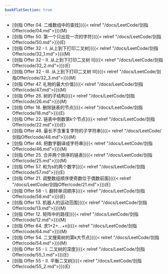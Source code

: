 ```yaml
---
bookFlatSection: true
---
```


- [剑指 Offer 04. 二维数组中的查找]({{< relref "/docs/LeetCode/剑指Offer/code/04.md">}})(M)
- [剑指 Offer 50. 第一个只出现一次的字符]({{< relref "/docs/LeetCode/剑指Offer/code/50.md">}})(E)
- [剑指 Offer 32 - I. 从上到下打印二叉树]({{< relref "/docs/LeetCode/剑指Offer/code/32_1.md">}})(M)
- [剑指 Offer 32 - II. 从上到下打印二叉树 II]({{< relref "/docs/LeetCode/剑指Offer/code/32_2.md">}})(E)
- [剑指 Offer 32 - III. 从上到下打印二叉树 III]({{< relref "/docs/LeetCode/剑指Offer/code/32_3.md">}})(M)
- [剑指 Offer 47. 礼物的最大价值]({{< relref "/docs/LeetCode/剑指Offer/code/47.md">}})(M)
- [剑指 Offer 26. 树的子结构]({{< relref "/docs/LeetCode/剑指Offer/code/26.md">}})(M)
- [剑指 Offer 18. 删除链表的节点]({{< relref "/docs/LeetCode/剑指Offer/code/18.md">}})(E)
- [剑指 Offer 22. 链表中倒数第k个节点]({{< relref "/docs/LeetCode/剑指Offer/code/22.md">}})(E)
- [剑指 Offer 48. 最长不含重复字符的子字符串]({{< relref "/docs/LeetCode/剑指Offer/code/48.md">}})(M)
- [剑指 Offer 46. 把数字翻译成字符串]({{< relref "/docs/LeetCode/剑指Offer/code/46.md">}})(M)
- [剑指 Offer 25. 合并两个排序的链表]({{< relref "/docs/LeetCode/剑指Offer/code/25.md">}})(M)
- [剑指 Offer 57. 和为s的两个数字]({{< relref "/docs/LeetCode/剑指Offer/code/57.md">}})(E)
- [剑指 Offer 21. 调整数组顺序使奇数位于偶数前面]({{< relref "/docs/LeetCode/剑指Offer/code/21.md">}})(E)
- [剑指 Offer 58 - I. 翻转单词顺序]({{< relref "/docs/LeetCode/剑指Offer/code/58.md">}})(E)
- [剑指 Offer 13. 机器人的运动范围]({{< relref "/docs/LeetCode/剑指Offer/code/13.md">}})(M)
- [剑指 Offer 12. 矩阵中的路径]({{< relref "/docs/LeetCode/剑指Offer/code/12.md">}})(M)
- [剑指 Offer 64. 求1+2+…+n]({{< relref "/docs/LeetCode/剑指Offer/code/64.md">}})(M)
- [剑指 Offer 54. 二叉搜索树的第k大节点]({{< relref "/docs/LeetCode/剑指Offer/code/54.md">}})(M)
- [剑指 Offer 55 - I. 二叉树的深度]({{< relref "/docs/LeetCode/剑指Offer/code/55_1.md">}})(E)
- [剑指 Offer 55 - II. 平衡二叉树]({{< relref "/docs/LeetCode/剑指Offer/code/55_2.md">}})(E)